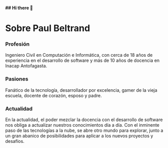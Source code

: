 **## Hi there 👋**

# Sobre Paul Beltrand

### Profesión
Ingeniero Civil en Computación e Informática, con cerca de 18 años de experiencia en el desarrollo de software y más de 10 años de docencia en Inacap Antofagasta.

### Pasiones
Fanático de la tecnología, desarrollador por excelencia, gamer de la vieja escuela, docente de corazón, esposo y padre.

### Actualidad
En la actualidad, el poder mezclar la docencia con el desarrollo de software nos obliga a actualizar nuestros conocimientos día a día. Con el inminente paso de las tecnologías a la nube, se abre otro mundo para explorar, junto a un gran abanico de posibilidades para aplicar a los nuevos proyectos y desafíos.




<!--
**pbeltrand/pbeltrand** is a ✨ _special_ ✨ repository because its `README.md` (this file) appears on your GitHub profile.

Here are some ideas to get you started:

- 🔭 I’m currently working on ...
- 🌱 I’m currently learning ...
- 👯 I’m looking to collaborate on ...
- 🤔 I’m looking for help with ...
- 💬 Ask me about ...
- 📫 How to reach me: ...
- 😄 Pronouns: ...
- ⚡ Fun fact: ...
-->
